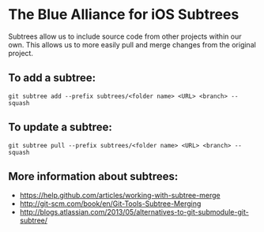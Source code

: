 The Blue Alliance for iOS Subtrees
==========================
Subtrees allow us to include source code from other projects within our own. This allows us to more easily pull and merge changes from the original project.

To add a subtree:
-----------------
`git subtree add --prefix subtrees/<folder name> <URL> <branch> --squash`

To update a subtree:
--------------------
`git subtree pull --prefix subtrees/<folder name> <URL> <branch> --squash`

More information about subtrees:
--------------------------------
- https://help.github.com/articles/working-with-subtree-merge
- http://git-scm.com/book/en/Git-Tools-Subtree-Merging
- http://blogs.atlassian.com/2013/05/alternatives-to-git-submodule-git-subtree/

